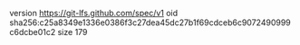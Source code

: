 version https://git-lfs.github.com/spec/v1
oid sha256:c25a8349e1336e0386f3c27dea45dc27b1f69cdceb6c9072490999c6dcbe01c2
size 179
